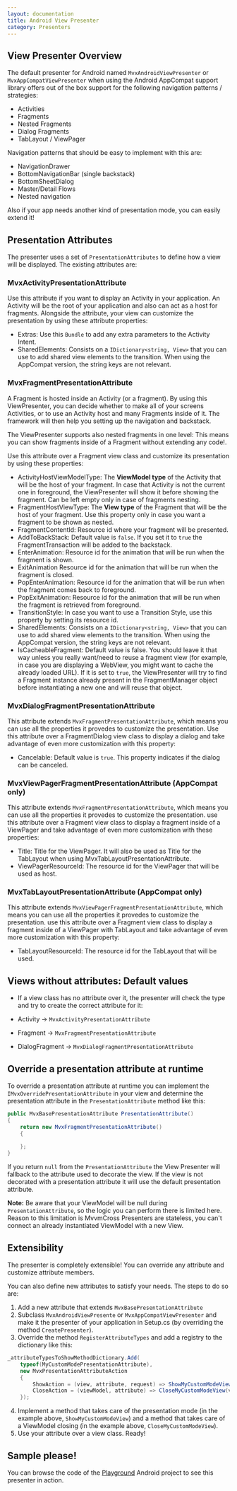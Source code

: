 ```yaml
---
layout: documentation
title: Android View Presenter
category: Presenters
---
```


## View Presenter Overview

The default presenter for Android named `MvxAndroidViewPresenter` or `MvxAppCompatViewPresenter` when using the Android AppCompat support library offers out of the box support for the following navigation patterns / strategies:

- Activities
- Fragments
- Nested Fragments
- Dialog Fragments
- TabLayout / ViewPager

Navigation patterns that should be easy to implement with this are:

- NavigationDrawer
- BottomNavigationBar (single backstack)
- BottomSheetDialog
- Master/Detail Flows
- Nested navigation

Also if your app needs another kind of presentation mode, you can easily extend it!

## Presentation Attributes

The presenter uses a set of `PresentationAttributes` to define how a view will be displayed. The existing attributes are:

### MvxActivityPresentationAttribute

Use this attribute if you want to display an Activity in your application. An Activity will be the root of your application and also can act as a host for fragments. Alongside the attribute, your view can customize the presentation by using these attribute properties:

- Extras: Use this `Bundle` to add any extra parameters to the Activity Intent.
- SharedElements: Consists on a `IDictionary<string, View>` that you can use to add shared view elements to the transition. When using the AppCompat version, the string keys are not relevant.

### MvxFragmentPresentationAttribute

A Fragment is hosted inside an Activity (or a fragment). By using this ViewPresenter, you can decide whether to make all of your screens Activities, or to use an Activity host and many Fragments inside of it. The framework will then help you setting up the navigation and backstack.

The ViewPresenter supports also nested fragments in one level: This means you can show fragments inside of a Fragment without extending any code!.

Use this attribute over a Fragment view class and customize its presentation by using these properties:

-  ActivityHostViewModelType: The __ViewModel type__ of the Activity that will be the host of your fragment. In case that Activity is not the current one in foreground, the ViewPresenter will show it before showing the fragment. Can be left empty only in case of fragments nesting.
- FragmentHostViewType: The __View type__ of the Fragment that will be the host of your fragment. Use this property only in case you want a fragment to be shown as nested.
- FragmentContentId: Resource id where your fragment will be presented.
- AddToBackStack: Default value is `false`. If you set it to `true` the FragmentTransaction will be added to the backstack.
- EnterAnimation: Resource id for the animation that will be run when the fragment is shown.
- ExitAnimation Resource id for the animation that will be run when the fragment is closed.
- PopEnterAnimation: Resource id for the animation that will be run when the fragment comes back to foreground.
- PopExitAnimation: Resource id for the animation that will be run when the fragment is retrieved from foreground.
- TransitionStyle: In case you want to use a Transition Style, use this property by setting its resource id.
- SharedElements: Consists on a `IDictionary<string, View>` that you can use to add shared view elements to the transition. When using the AppCompat version, the string keys are not relevant.
- IsCacheableFragment: Default value is false. You should leave it that way unless you really want/need to reuse a fragment view (for example, in case you are displaying a WebView, you might want to cache the already loaded URL). If it is set to `true`, the ViewPresenter will try to find a Fragment instance already present in the FragmentManager object before instantiating a new one and will reuse that object. 

### MvxDialogFragmentPresentationAttribute

This attribute extends `MvxFragmentPresentationAttribute`, which means you can use all the properties it provedes to customize the presentation. Use this attribute over a FragmentDialog view class to display a dialog and take advantage of even more customization with this property:

- Cancelable: Default value is `true`. This property indicates if the dialog can be canceled.

### MvxViewPagerFragmentPresentationAttribute (AppCompat only)

This attribute extends `MvxFragmentPresentationAttribute`, which means you can use all the properties it provedes to customize the presentation. use this attribute over a Fragment view class to display a fragment inside of a ViewPager and take advantage of even more customization with these properties:

- Title: Title for the ViewPager. It will also be used as Title for the TabLayout when using MvxTabLayoutPresentationAttribute.
- ViewPagerResourceId: The resource id for the ViewPager that will be used as host.

### MvxTabLayoutPresentationAttribute (AppCompat only)

This attribute extends `MvxViewPagerFragmentPresentationAttribute`, which means you can use all the properties it provedes to customize the presentation. use this attribute over a Fragment view class to display a fragment inside of a ViewPager with TabLayout and take advantage of even more customization with this property:

- TabLayoutResourceId: The resource id for the TabLayout that will be used.

## Views without attributes: Default values

- If a view class has no attribute over it, the presenter will check the type and try to create the correct attribute for it:

- Activity -> `MvxActivityPresentationAttribute`
- Fragment -> `MvxFragmentPresentationAttribute`
- DialogFragment -> `MvxDialogFragmentPresentationAttribute`

## Override a presentation attribute at runtime

To override a presentation attribute at runtime you can implement the `IMvxOverridePresentationAttribute` in your view and determine the presentation attribute in the `PresentationAttribute` method like this:

```c#
public MvxBasePresentationAttribute PresentationAttribute()
{
    return new MvxFragmentPresentationAttribute()
    {
        
    };
}
```

If you return `null` from the `PresentationAttribute` the View Presenter will fallback to the attribute used to decorate the view. If the view is not decorated with a presentation attribute it will use the default presentation attribute.

__Note:__ Be aware that your ViewModel will be null during `PresentationAttribute`, so the logic you can perform there is limited here. Reason to this limitation is MvvmCross Presenters are stateless, you can't connect an already instantiated ViewModel with a new View.

## Extensibility
The presenter is completely extensible! You can override any attribute and customize attribute members.

You can also define new attributes to satisfy your needs. The steps to do so are:

1. Add a new attribute that extends `MvxBasePresentationAttribute`
2. Subclass `MvxAndroidViewPresente` or `MvxAppCompatViewPresenter` and make it the presenter of your application in Setup.cs (by overriding the method `CreatePresenter`).
3. Override the method `RegisterAttributeTypes` and add a registry to the dictionary like this:

```c#
_attributeTypesToShowMethodDictionary.Add(
    typeof(MyCustomModePresentationAttribute),
    new MvxPresentationAttributeAction
    {
        ShowAction = (view, attribute, request) => ShowMyCustomModeView(view, (MyCustomPresentationAttribute)attribute, request),
        CloseAction = (viewModel, attribute) => CloseMyCustomModeView(viewModel, (MyCustomPresentationAttribute)attribute)
    });
```

4. Implement a method that takes care of the presentation mode (in the example above, `ShowMyCustomModeView`) and a method that takes care of a ViewModel closing (in the example above, `CloseMyCustomModeView`).
5. Use your attribute over a view class. Ready!


## Sample please!
You can browse the code of the [Playground](https://github.com/MvvmCross/MvvmCross/tree/master/TestProjects/Playground) Android project to see this presenter in action.
